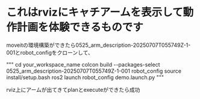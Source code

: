 # これはrvizにキャチアームを表示して動作計画を体験できるものです
moveitの環境構築ができたら0525_arm_description-20250707T055749Z-1-001とrobot_configをクローンして、

"""
cd your_workspace_name
colcon build --packages-select 0525_arm_description-20250707T055749Z-1-001 robot_config
source install/setup.bash
ros2 launch robot_config demo.launch.py
"""

rviz上にアームが出てきてplanとexecuteができたら成功
